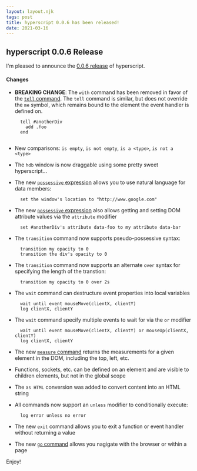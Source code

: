 ```yaml
---
layout: layout.njk
tags: post
title: hyperscript 0.0.6 has been released!
date: 2021-03-16
---
```


## hyperscript 0.0.6 Release

I'm pleased to announce the [0.0.6 release](https://unpkg.com/browse/hyperscript.org@0.0.6/) of hyperscript.

#### Changes

* **BREAKING CHANGE**: The `with` command has been removed in favor of the [`tell` command](/commands/tell).  The `tell`
  command is similar, but does not override the `me` symbol, which remains bound to the element the event handler is
  defined on.
  ```
    tell #anotherDiv
      add .foo
    end
  ```
  ```

* New comparisons: `is empty`, `is not empty`, `is a <type>`, `is not a <type>`

* The `hdb` window is now draggable using some pretty sweet hyperscript...

* The new [`possessive` expression](/expressions/possessive) allows you to use natural language for data members:
  ```
    set the window's location to "http://www.google.com"
  ```
  
* The new [`possessive` expression](/expressions/possessive) also allows getting and setting DOM attribute values via
  the `attribute` modifier
  ```
    set #anotherDiv's attribute data-foo to my attribute data-bar
  ```

* The `transition` command now supports pseudo-possessive syntax:
  ```
    transition my opacity to 0
    transition the div's opacity to 0
  ```
* The `transition` command now supports an alternate `over` syntax for specifying the length of the transtion:
  ```
    transition my opacity to 0 over 2s
  ```

* The `wait` command can destructure event properties into local variables
  ```
    wait until event mouseMove(clientX, clientY)
    log clientX, clientY
  ```

* The `wait` command specify multiple events to wait for via the `or` modifier
  ```
    wait until event mouseMove(clientX, clientY) or mouseUp(clientX, clientY)
    log clientX, clientY
  ```

* The new [`measure` command](/commands/measure) returns the measurements for a given element in the DOM, including
  the top, left, etc.

* Functions, sockets, etc. can be defined on an element and are visible to children elements, but not in the global
  scope
  
* The `as HTML` conversion was added to convert content into an HTML string

* All commands now support an `unless` modifier to conditionally execute:
  ```
    log error unless no error
  ```

* The new `exit` command allows you to exit a function or event handler without returning a value

* The new [`go` command](/commands/go) allows you nagigate with the browser or within a page


Enjoy!